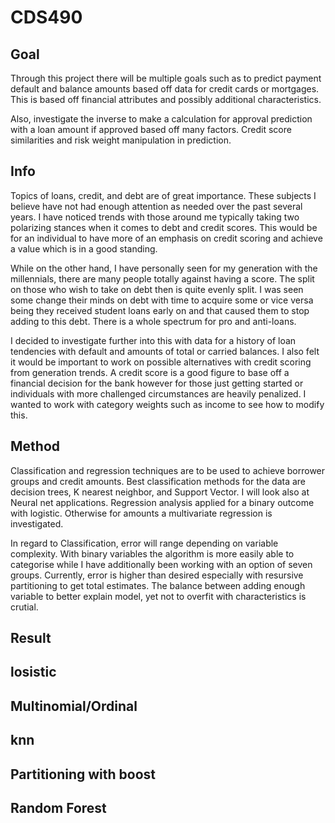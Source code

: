 # CDS490

## Goal

Through this project there will be multiple goals such as to predict payment default and balance amounts based off data for credit cards or mortgages. This is based off financial attributes and possibly additional characteristics. 

Also, investigate the inverse to make a calculation for approval prediction with a loan amount if approved based off many factors. Credit score similarities and risk weight manipulation in prediction.


## Info

Topics of loans, credit, and debt are of great importance. These subjects I believe have not had enough attention as needed over the past several years. I have noticed trends with those around me typically taking two polarizing stances when it comes to debt and credit scores. This would be for an individual to have more of an emphasis on credit scoring and achieve a value which is in a good standing. 

While on the other hand, I have personally seen for my generation with the millennials, there are many people totally against having a score. The split on those who wish to take on debt then is quite evenly split. I was seen some change their minds on debt with time to acquire some or vice versa being they received student loans early on and that caused them to stop adding to this debt. There is a whole spectrum for pro and anti-loans. 

I decided to investigate further into this with data for a history of loan tendencies with default and amounts of total or carried balances. I also felt it would be important to work on possible alternatives with credit scoring from generation trends. A credit score is a good figure to base off a financial decision for the bank however for those just getting started or individuals with more challenged circumstances are heavily penalized. I wanted to work with category weights such as income to see how to modify this.

## Method
Classification and regression techniques are to be used to achieve borrower groups and credit amounts.
Best classification methods for the data are decision trees, K nearest neighbor, and Support Vector. I will look also at Neural net applications. 
Regression analysis applied for a binary outcome with logistic. Otherwise for amounts a multivariate regression is investigated. 

In regard to Classification, error will range depending on variable complexity. With binary variables the algorithm is more easily able to categorise while I have additionally been working with an option of seven groups.
Currently, error is higher than desired especially with resursive partitioning to get total estimates. The balance between adding enough variable to better explain model, yet not to overfit with characteristics is crutial.

## Result
## losistic


## Multinomial/Ordinal 


## knn


## Partitioning with boost


## Random Forest




